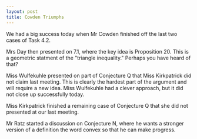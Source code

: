 ```yaml
---
layout: post
title: Cowden Triumphs
---
```


We had a big success today when Mr Cowden finished off the last two cases of Task
4.2.

Mrs Day then presented on 7.1, where the key idea is Proposition 20. This is a
geometric statment of the "triangle inequality." Perhaps you have heard of that?

Miss Wulfekuhle presented on part of Conjecture Q that Miss Kirkpatrick did not
claim last meeting. This is clearly the hardest part of the argument and will
require a new idea. Miss Wulfekuhle had a clever approach, but it did not close up
successfully today.

Miss Kirkpatrick finished a remaining case of Conjecture Q that she did not presented
at our last meeting.

Mr Ratz started a discussion on Conjecture N, where he wants a stronger version of
a definition the word convex so that he can make progress.
